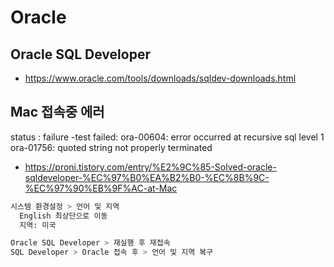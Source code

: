 # Oracle

## Oracle SQL Developer
* https://www.oracle.com/tools/downloads/sqldev-downloads.html

## Mac 접속중 에러
status : failure -test failed: ora-00604: error occurred at recursive sql level 1 ora-01756: quoted string not properly terminated
* https://proni.tistory.com/entry/%E2%9C%85-Solved-oracle-sqldeveloper-%EC%97%B0%EA%B2%B0-%EC%8B%9C-%EC%97%90%EB%9F%AC-at-Mac
```sh
시스템 환경설정 > 언어 및 지역
  English 최상단으로 이동
  지역: 미국

Oracle SQL Developer > 재실행 후 재접속
SQL Developer > Oracle 접속 후 > 언어 및 지역 복구
```
